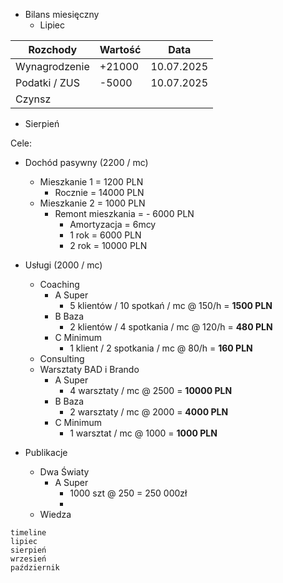 * Bilans miesięczny
	* Lipiec

| Rozchody      | Wartość | Data       |
| ------------- | ------- | ---------- |
| Wynagrodzenie | +21000  | 10.07.2025 |
| Podatki / ZUS | -5000   | 10.07.2025 |
| Czynsz        |         |            |

* Sierpień

Cele:
* Dochód pasywny (2200 / mc)
	* Mieszkanie 1 = 1200 PLN
		* Rocznie = 14000 PLN
	* Mieszkanie 2 = 1000 PLN
		* Remont mieszkania = - 6000 PLN
			* Amortyzacja = 6mcy
			* 1 rok = 6000 PLN
			* 2 rok = 10000 PLN
* Usługi (2000 / mc)
	* Coaching 
		* A Super 
			* 5 klientów / 10 spotkań  / mc @ 150/h = **1500 PLN**
		* B Baza
			* 2 klientów / 4 spotkania / mc @ 120/h = **480 PLN**
		* C Minimum
			* 1 klient / 2 spotkania / mc @ 80/h = **160 PLN**
	* Consulting
	* Warsztaty BAD i Brando
		* A Super
			* 4 warsztaty / mc @ 2500 = **10000 PLN**
		* B Baza
			* 2 warsztaty / mc @ 2000 = **4000 PLN**
		* C Minimum
			* 1 warsztat / mc @ 1000 = **1000 PLN**

* Publikacje
	* Dwa Światy
		* A Super
			* 1000 szt @ 250 = 250 000zł
			* 
	* Wiedza
```mermaid
timeline
lipiec
sierpień
wrzesień
październik
```

